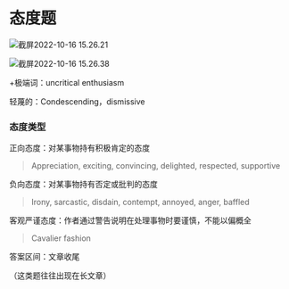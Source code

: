 # 态度题

![截屏2022-10-16 15.26.21](https://xingqiu-tuchuang-1256524210.cos.ap-shanghai.myqcloud.com/3978/%E6%88%AA%E5%B1%8F2022-10-16%2015.26.21.png)

![截屏2022-10-16 15.26.38](https://xingqiu-tuchuang-1256524210.cos.ap-shanghai.myqcloud.com/3978/%E6%88%AA%E5%B1%8F2022-10-16%2015.26.38.png)

+极端词：uncritical enthusiasm

轻蔑的：Condescending，dismissive

### 态度类型

正向态度：对某事物持有积极肯定的态度

> Appreciation, exciting, convincing, delighted, respected, supportive

负向态度：对某事物持有否定或批判的态度

> Irony, sarcastic, disdain, contempt, annoyed, anger, baffled

客观严谨态度：作者通过警告说明在处理事物时要谨慎，不能以偏概全

> Cavalier fashion

答案区间：文章收尾

（这类题往往出现在长文章）
